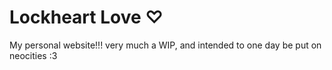 # Lockheart Love ♡
My personal website!!! very much a WIP, and intended to one day be put on neocities :3
